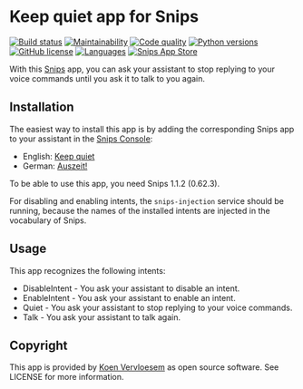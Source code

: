 # Keep quiet app for Snips

[![Build status](https://api.travis-ci.com/koenvervloesem/snips-app-keep-quiet.svg?branch=master)](https://travis-ci.com/koenvervloesem/snips-app-keep-quiet) [![Maintainability](https://api.codeclimate.com/v1/badges/3b028b9d7db9ffa2e760/maintainability)](https://codeclimate.com/github/koenvervloesem/snips-app-keep-quiet/maintainability) [![Code quality](https://api.codacy.com/project/badge/Grade/b244c94ff16447fc8ee3af07d03eb92e)](https://www.codacy.com/app/koenvervloesem/snips-app-keep-quiet) [![Python versions](https://img.shields.io/badge/python-3.5|3.6|3.7-blue.svg)](https://www.python.org) [![GitHub license](https://img.shields.io/github/license/koenvervloesem/snips-app-keep-quiet.svg)](https://github.com/koenvervloesem/snips-app-keep-quiet/blob/master/LICENSE) [![Languages](https://img.shields.io/badge/i18n-en|de-brown.svg)](https://github.com/koenvervloesem/snips-app-keep-quiet/tree/master/translations) [![Snips App Store](https://img.shields.io/badge/snips-app-blue.svg)](https://console.snips.ai/store/en/skill_134O6Yb4K6b)

With this [Snips](https://snips.ai/) app, you can ask your assistant to stop replying to your voice commands until you ask it to talk to you again. 

## Installation

The easiest way to install this app is by adding the corresponding Snips app to your assistant in the [Snips Console](https://console.snips.ai):

*   English: [Keep quiet](https://console.snips.ai/store/en/skill_134O6Yb4K6b) 
*   German: [Auszeit!](https://console.snips.ai/store/de/skill_zmmENzQnqaQ)

To be able to use this app, you need Snips 1.1.2 (0.62.3).

For disabling and enabling intents, the `snips-injection` service should be running, because the names of the installed intents are injected in the vocabulary of Snips.

## Usage

This app recognizes the following intents:

*   DisableIntent - You ask your assistant to disable an intent.
*   EnableIntent - You ask your assistant to enable an intent.
*   Quiet - You ask your assistant to stop replying to your voice commands. 
*   Talk - You ask your assistant to talk again. 

## Copyright

This app is provided by [Koen Vervloesem](mailto:koen@vervloesem.eu) as open source software. See LICENSE for more information.
